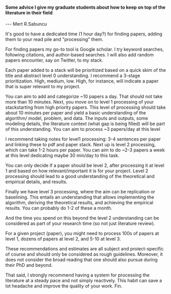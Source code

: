 #### Some advice I give my graduate students about how to keep on top of the literature in their field

--- Mert R.Sabuncu 

It's good to have a dedicated time (1 hour day?) for finding papers, adding them to your read pile and "processing" them.

For finding papers my go-to tool is Google scholar. I try keyword searches, following citations, and author-based searches. I will also add random papers encounter, say on Twitter, to my stack.

Each paper added to a stack will be prioritized based on a quick skim of the title and abstract level 0 understanding. I recommend a 3-stage prioritization. High, medium, low. High, for instance, will indicate a paper that is super relevant to my project.

You can aim to add and categorize ~10 papers a day. That should not take more than 10 minutes. Next, you move on to level 1 processing of your stackstarting from high priority papers. This level of processing should take about 10 minutes per paper and yield a basic understanding of the algorithm/ model, problem, and data. The inputs and outputs, some modeling details, the literature context (what gap is being filled) will be part of this understanding. You can aim to process ~3 papers/day at this level

I recommend taking notes for level1 processing: 3-4 sentences per paper and
linking these to pdf and paper stack. Next up is level 2 processing, which can take 1-2 hours per paper. You can aim to do ~2-3 papers a week at this level dedicating maybe 30 min/day to this task.

You can only decide if a paper should be level 2, after processing it at level 1 and based on how relevant/important it is for your project. Level 2 processing should lead to a good understanding of the theoretical and empirical details, and results.

Finally we have level 3 processing, where the aim can be replication or baselining. This entails an understanding that allows implementing the algorithm, deriving the theoretical results, and achieving the empirical results. You can probably do 1-2 of these a month.

And the time you spend on this beyond the level 2 understanding can be considered as part of your research time (so not just literature review).

For a given project (paper), you might need to process 100s of papers at level 1, dozens of papers at level 2, and 5-10 at level 3.

These recommendations and estimates are all subject and proiect-specific of course and should only be considered as rough guidelines. Moreover, it does not consider the broad reading that one should also pursue during their PhD and beyond.

That said, I strongly recommend having a system for processing the literature at a steady pace and not simply reactively. This habit can save a lot headache and improve the quality of your work. Fin.
